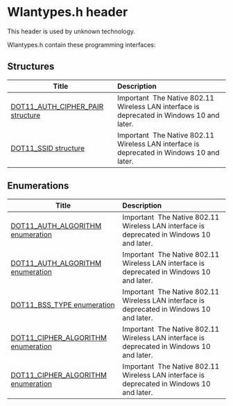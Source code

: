 # Wlantypes.h header


This header is used by unknown technology.

Wlantypes.h contain these programming interfaces:


## Structures

| Title   | Description   |
| ---- |:---- |
| [DOT11_AUTH_CIPHER_PAIR structure](ns-wlantypes-dot11-auth-cipher-pair.md) | Important  The Native 802.11 Wireless LAN interface is deprecated in Windows 10 and later. |
| [DOT11_SSID structure](ns-wlantypes--dot11-ssid.md) | Important  The Native 802.11 Wireless LAN interface is deprecated in Windows 10 and later. |

## Enumerations

| Title   | Description   |
| ---- |:---- |
| [DOT11_AUTH_ALGORITHM enumeration](ne-wlantypes--dot11-auth-algorithm.md) | Important  The Native 802.11 Wireless LAN interface is deprecated in Windows 10 and later. |
| [DOT11_AUTH_ALGORITHM enumeration](ne-wlantypes--dot11-auth-algorithm~r1.md) | Important  The Native 802.11 Wireless LAN interface is deprecated in Windows 10 and later. |
| [DOT11_BSS_TYPE enumeration](ne-wlantypes--dot11-bss-type.md) | Important  The Native 802.11 Wireless LAN interface is deprecated in Windows 10 and later. |
| [DOT11_CIPHER_ALGORITHM enumeration](ne-wlantypes--dot11-cipher-algorithm.md) | Important  The Native 802.11 Wireless LAN interface is deprecated in Windows 10 and later. |
| [DOT11_CIPHER_ALGORITHM enumeration](ne-wlantypes--dot11-cipher-algorithm~r1.md) | Important  The Native 802.11 Wireless LAN interface is deprecated in Windows 10 and later. |
